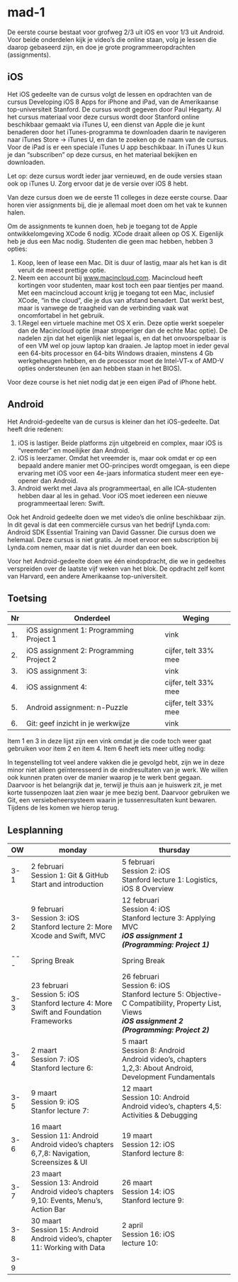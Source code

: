 # mad-1
De eerste course bestaat voor grofweg 2/3 uit iOS en voor 1/3 uit Android. Voor beide onderdelen kijk je video’s die online staan, volg je lessen die daarop gebaseerd zijn, en doe je grote programmeeropdrachten (assignments).

## iOS
Het iOS gedeelte van de cursus volgt de lessen en opdrachten van de cursus
Developing iOS 8 Apps for iPhone and iPad, van de Amerikaanse top-universiteit Stanford. De cursus wordt gegeven door Paul Hegarty. Al het cursus materiaal voor deze cursus wordt door Stanford online beschikbaar gemaakt via iTunes U, een dienst van Apple die je kunt benaderen door het iTunes-programma te downloaden daarin te navigeren naar iTunes Store -> iTunes U, en dan te zoeken op de naam van de cursus. Voor de iPad is er een speciale iTunes U app beschikbaar. In iTunes U kun je dan “subscriben” op deze cursus, en het materiaal bekijken en downloaden.

Let op: deze cursus wordt ieder jaar vernieuwd, en de oude versies staan ook op iTunes U. Zorg ervoor dat je de versie over iOS 8 hebt.

Van deze cursus doen we de eerste 11 colleges in deze eerste course. Daar horen vier assignments bij, die je allemaal moet doen om het vak te kunnen halen.

Om de assignments te kunnen doen, heb je toegang tot de Apple ontwikkelomgeving XCode 6 nodig. XCode draait alleen op OS X. Eigenlijk heb je dus een Mac nodig. Studenten die geen mac hebben, hebben 3 opties:

1. Koop, leen of lease een Mac. Dit is duur of lastig, maar als het kan is dit veruit de meest prettige optie.
1. Neem een account bij www.macincloud.com. Macincloud heeft kortingen voor studenten, maar kost toch een paar tientjes per maand. Met een macincloud account krijg je toegang tot een Mac, inclusief XCode, “in the cloud”, die je dus van afstand benadert. Dat werkt best, maar is vanwege de traagheid van de verbinding vaak wat oncomfortabel in het gebruik.
1. 1.Regel een virtuele machine met OS X erin. Deze optie werkt soepeler dan de Macincloud optie (maar stroperiger dan de echte Mac optie). De nadelen zijn dat het eigenlijk niet legaal is, en dat het onvoorspelbaar is of een VM wel op jouw laptop kan draaien. Je laptop moet in ieder geval een 64-bits processor en 64-bits Windows draaien, minstens 4 Gb werkgeheugen hebben, en de processor moet de Intel-VT-x of AMD-V opties ondersteunen (en aan hebben staan in het BIOS).

Voor deze course is het niet nodig dat je een eigen iPad of iPhone hebt.

## Android

Het Android-gedeelte van de cursus is kleiner dan het iOS-gedeelte. Dat heeft drie redenen:

1. iOS is lastiger. Beide platforms zijn uitgebreid en complex, maar iOS is “vreemder” en moeilijker dan Android.
2. iOS is leerzamer. Omdat het vreemder is, maar ook omdat er op een bepaald andere manier met OO-principes wordt omgegaan, is een diepe ervaring met iOS voor een 4e-jaars informatica student meer een eye-opener dan Android.
3. Android werkt met Java als programmeertaal, en alle ICA-studenten hebben daar al les in gehad. Voor iOS moet iedereen een nieuwe programmeertaal leren: Swift.

Ook het Android gedeelte doen we met video’s die online beschikbaar zijn. In dit geval is dat een commerciële cursus van het bedrijf Lynda.com: Android SDK Essential Training van David Gassner. Die cursus doen we helemaal. Deze cursus is niet gratis. Je moet ervoor een subscription bij Lynda.com nemen, maar dat is niet duurder dan een boek.

Voor het Android-gedeelte doen we één eindopdracht, die we in gedeeltes verspreiden over de laatste vijf weken van het blok. De opdracht zelf komt van Harvard, een andere Amerikaanse top-universiteit.

## Toetsing

Nr | Onderdeel | Weging 
---| --- | ---
1. | iOS assignment 1: Programming Project 1 | vink
2. | iOS assignment 2: Programming Project 2  | cijfer, telt 33% mee
3. | iOS assignment 3:  | vink
4. | iOS assignment 4:  | cijfer, telt 33% mee
5. | Android assignment: n-Puzzle | cijfer, telt 33% mee
6. | Git: geef inzicht in je werkwijze | vink


Item 1 en 3 in deze lijst zijn een vink omdat je die code toch weer gaat gebruiken voor item 2 en item 4. Item 6 heeft iets meer uitleg nodig:

In tegenstelling tot veel andere vakken die je gevolgd hebt, zijn we in deze minor niet alleen geïnteresseerd in de eindresultaten van je werk. We willen ook kunnen praten over de manier waarop je te werk bent gegaan. Daarvoor is het belangrijk dat je, terwijl je thuis aan je huiswerk zit, je met korte tussenpozen laat zien waar je mee bezig bent. Daarvoor gebruiken we Git, een versiebeheersysteem waarin je tussenresultaten kunt bewaren. Tijdens de les komen we hierop terug.

## Lesplanning

OW | monday | thursday 
-----|------|------
3-1 | 2 februari <br> Session 1: Git & GitHub <br > Start and introduction | 5 februari <br> Session 2: iOS <br> Stanford lecture 1: Logistics, iOS 8 Overview  
3-2 | 9 februari <br> Session 3: iOS <br> Stanford lecture 2: More Xcode and Swift, MVC <br>| 12 februari <br> Session 4: iOS <br> Stanford lecture 3: Applying MVC <br> **_iOS assignment 1 (Programming: Project 1)_** <br> 
--- | Spring Break | Spring Break
3-3 | 23 februari <br> Session 5: iOS <br> Stanford lecture 4: More Swift and Foundation Frameworks | 26 februari <br> Session 6: iOS <br> Stanford lecture 5: Objective-C Compatibility, Property List, Views  <br> **_iOS assignment 2 (Programming: Project 2)_**
3-4 | 2 maart <br> Session 7: iOS <br> Stanford lecture 6: | 5 maart <br> Session 8: Android <br> Android video’s, chapters 1,2,3: About Android, Development Fundamentals 
3-5 |  9 maart <br> Session 9: iOS <br> Stanfor lecture 7: | 12 maart <br> Session 10: Android <br> Android video’s, chapters 4,5: Activities & Debugging 
3-6 | 16 maart <br> Session 11: Android <br> Android video’s chapters 6,7,8: Navigation, Screensizes & UI | 19 maart <br> Session 12: iOS <br> Stanford lecture 8: 
3-7 | 23 maart <br> Session 13: Android <br> Android video’s chapters 9,10: Events, Menu’s, Action Bar | 26 maart <br> Session 14: iOS <br> Stanford lecture 9:
3-8 | 30 maart <br> Session 15: Android <br> Android video’s, chapter 11: Working with Data | 2 april <br> Session 16: iOS <br> lecture 10: 
3-9 | 

